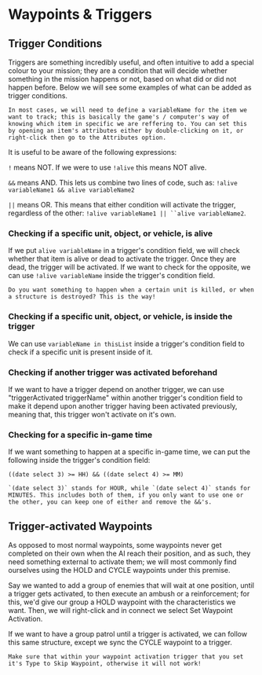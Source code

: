 # Waypoints & Triggers

## Trigger Conditions

Triggers are something incredibly useful, and often intuitive to add a special colour to your mission; they are a condition that will decide whether something in the mission happens or not, based on what did or did not happen before. Below we will see some examples of what can be added as trigger conditions.

```admonish warning title="Warning"
In most cases, we will need to define a variableName for the item we want to track; this is basically the game's / computer's way of knowing which item in specific we are reffering to. You can set this by opening an item's attributes either by double-clicking on it, or right-click then go to the Attributes option.
```

It is useful to be aware of the following expressions:

`!` means NOT. If we were to use `!alive` this means NOT alive.

`&&` means AND. This lets us combine two lines of code, such as: `!alive variableName1 && alive variableName2`

`||` means OR. This means that either condition will activate the trigger, regardless of the other: `!alive variableName1 || ``alive variableName2`.

### Checking if a specific unit, object, or vehicle, is alive

If we put `alive variableName` in a trigger's condition field, we will check whether that item is alive or dead to activate the trigger. Once they are dead, the trigger will be activated. If we want to check for the opposite, we can use `!alive variableName` inside the trigger's condition field.

```admonish info
Do you want something to happen when a certain unit is killed, or when a structure is destroyed? This is the way!
```

### Checking if a specific unit, object, or vehicle, is inside the trigger

We can use `variableName in thisList` inside a trigger's condition field to check if a specific unit is present inside of it.

### Checking if another trigger was activated beforehand

If we want to have a trigger depend on another trigger, we can use "triggerActivated triggerName" within another trigger's condition field to make it depend upon another trigger having been activated previously, meaning that, this trigger won't activate on it's own.

### Checking for a specific in-game time

If we want something to happen at a specific in-game time, we can put the following inside the trigger's condition field:

```sqf
((date select 3) >= HH) && ((date select 4) >= MM)
```

```admonish info
`(date select 3)` stands for HOUR, while `(date select 4)` stands for MINUTES. This includes both of them, if you only want to use one or the other, you can keep one of either and remove the &&'s.
```

## Trigger-activated Waypoints

As opposed to most normal waypoints, some waypoints never get completed on their own when the AI reach their position, and as such, they need something external to activate them; we will most commonly find ourselves using the HOLD and CYCLE waypoints under this premise.

Say we wanted to add a group of enemies that will wait at one position, until a trigger gets activated, to then execute an ambush or a reinforcement; for this, we'd give our group a HOLD waypoint with the characteristics we want. Then, we will right-click and in connect we select Set Waypoint Activation.

If we want to have a group patrol until a trigger is activated, we can follow this same structure, except we sync the CYCLE waypoint to a trigger.

```admonish warning title="Warning"
Make sure that within your waypoint activation trigger that you set it's Type to Skip Waypoint, otherwise it will not work!
```
